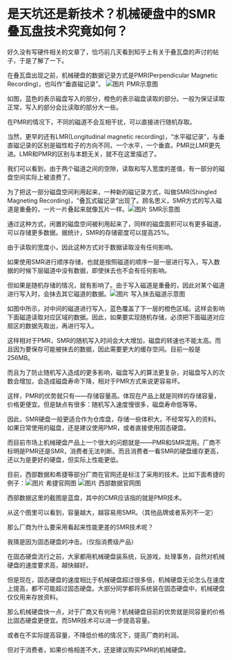 # 是天坑还是新技术？机械硬盘中的SMR叠瓦盘技术究竟如何？

好久没有写硬件相关的文章了，恰巧前几天看到知乎上有关于叠瓦盘的声讨的帖子，于是了解了一下。

在叠瓦盘出现之前，机械硬盘的数据记录方式是PMR(Perpendicular Magnetic Recording)，也叫作“垂直磁记录”。
​​​![图片](/2020/smr-1.png)
PMR示意图

如图，蓝色的表示磁盘写入的部分，橙色的表示磁盘读取的部分。一般为保证读取正常，写入的部分会比读取的部分大一些。

在PMR的情况下，不同的磁道不会互相干扰，可以直接进行随机存取。

当然，更早的还有LMR(Longitudinal magnetic recording)，“水平磁记录”，与垂直磁记录的区别是磁性粒子的方向不同，一个水平，一个垂直。PMR比LMR更先进。LMR和PMR的区别与本题无关，就不在这里描述了。

我们可以看到，由于两个磁道之间的空隙，读取和写入宽度的差值，有一部分的磁盘空间实际上被浪费了。

为了把这一部分磁盘空间利用起来，一种新的磁记录方式，叫做SMR(Shingled Magneting Recording)，“叠瓦式磁记录”出现了。顾名思义，SMR方式的写入磁道是重叠的，一片一片叠起来就像瓦片一样。
​​​![图片](/2020/smr-2.png)
SMR示意图

通过这种方式，闲置的磁盘空间被利用起来了，同样的磁盘面积可以有更多磁道，可以存储更多数据。据统计，SMR的存储密度可以提高25%。

由于读取的宽度小，因此这种方式对于数据读取没有任何影响。

如果使用SMR进行顺序存储，也就是按照磁道的顺序一层一层进行写入，写入数据的时候下层磁道中没有数据，即使抹去也不会有任何影响。

但如果是随机存储的情况，就有影响了。由于写入磁道是重叠的，因此对某个磁道进行写入时，会抹去其它磁道的数据。
​​​![图片](/2020/smr-3.png)
写入抹去磁道示意图

如图中所示，对中间的磁道进行写入，蓝色覆盖了下一层的橙色区域。这样会影响下面磁道读取对应区域的数据。因此，如果要实现随机存储，必须把下面磁道对应扇区的数据先取出，再进行写入。

这样相对于PMR，SMR的随机写入时间会大大增加，磁盘的转速也不能太高。而且因为要保存可能被抹去的数据，因此需要更大的缓存空间。目前一般是256MB。

而且为了防止随机写入造成的更多影响，磁盘写入的算法更复杂，对磁盘写入的次数会增加，会造成磁盘寿命下降，相对于PMR方式来说更容易坏。

这样，PMR的优势就只有——存储容量高。体现在产品上就是同样的存储容量，价格更便宜。但是缺点有很多：随机写入速度慢很多，磁盘寿命低等等。

因此，SMR硬盘一般更适合作为仓库盘，存储一些体积大，不经常写入的资料。如果日常使用的磁盘，还是建议使用PMR，或者直接使用固态硬盘。


而目前市场上机械硬盘产品上一个很大的问题就是——PMR和SMR混用。厂商不标明是PMR还是SMR，消费者无法判断。而且消费者一看SMR的硬盘缓存更高，还以为是更好的硬盘，但实际上性能更低。

目前，西部数据和希捷等部分厂商在官网还是标注了采用的技术。比如下面希捷的例子：
​​​![图片](/2020/smr-4.png)
希捷官网图
​​​![图片](/2020/smr-5.png)
西部数据官网图

西部数据这里的截图是蓝盘，其中的CMR应该指的就是PMR技术。

从这个图里可以看到，容量越大，越容易用SMR。（其他品牌或者系列不一定）

那么厂商为什么要采用看起来性能更差的SMR技术呢？

我猜是因为固态硬盘的冲击。（仅指消费级产品）

在固态硬盘流行之前，大家都用机械硬盘装系统，玩游戏，处理事务，自然对机械硬盘的速度要求高，越快越好。

但是现在，固态硬盘的速度相比于机械硬盘超过很多倍，机械硬盘无论怎么在速度上提高，都不可能超过固态硬盘。大部分同学都将系统装在固态硬盘中，机械硬盘仅仅用来存放资料。

那么机械硬盘快一点，对于厂商又有何用？机械硬盘目前的优势就是同容量的价格比固态硬盘更便宜。而SMR技术可以进一步提高容量。

或者在不实际提高容量，不降低价格的情况下，提高厂商的利润。

但对于消费者，如果价格相差不大，还是建议购买PMR的机械硬盘。
